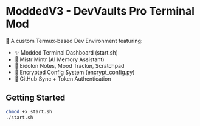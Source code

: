 # ModdedV3 - DevVaults Pro Terminal Mod

🚀 A custom Termux-based Dev Environment featuring:

- ✨ Modded Terminal Dashboard (start.sh)
- 🧠 Mistr Mintr (AI Memory Assistant)
- 📒 Eidolon Notes, Mood Tracker, Scratchpad
- 🧪 Encrypted Config System (encrypt_config.py)
- 🔐 GitHub Sync + Token Authentication

## Getting Started

```bash
chmod +x start.sh
./start.sh
